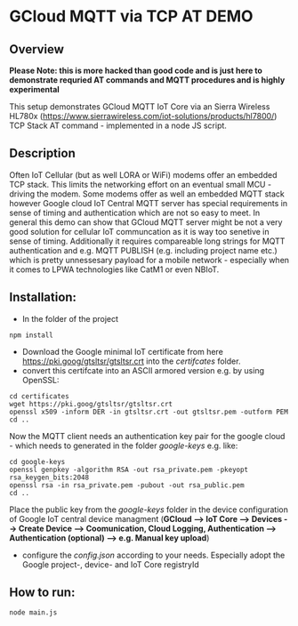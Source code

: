 # GCloud MQTT via TCP AT DEMO

## Overview
**Please Note: this is more hacked than good code and is just here to demonstrate requried AT commands and MQTT procedures and is highly experimental**

This setup demonstrates GCloud MQTT IoT Core via an Sierra Wireless HL780x (https://www.sierrawireless.com/iot-solutions/products/hl7800/) TCP Stack AT command - implemented in a node JS script.

## Description
Often IoT Cellular (but as well LORA or WiFi) modems offer an embedded TCP stack. This limits the networking effort on an eventual small MCU - driving the modem. Some modems offer as well an embedded MQTT stack however Google cloud IoT Central MQTT server has special requirements in sense of timing and authentication which are not so easy to meet. In general this demo can show that GCloud MQTT server might be not a very good solution for cellular IoT communcation as it is way too senetive in sense of timing. Additionally it requires compareable long strings for MQTT authentication and e.g. MQTT PUBLISH (e.g. including project name etc.) which is pretty unnessesary payload for a mobile network - especially when it comes to LPWA technologies like CatM1 or even NBIoT.

## Installation:
- In the folder of the project
```
npm install
```
- Download the Google minimal IoT certificate from here https://pki.goog/gtsltsr/gtsltsr.crt into the *certifcates* folder.
- convert this certifcate into an ASCII armored version e.g. by using OpenSSL: 
```
cd certificates
wget https://pki.goog/gtsltsr/gtsltsr.crt
openssl x509 -inform DER -in gtsltsr.crt -out gtsltsr.pem -outform PEM
cd ..
```
Now the MQTT client needs an authentication key pair for the google cloud - which needs to generated in the folder *google-keys* e.g. like:

```
cd google-keys
openssl genpkey -algorithm RSA -out rsa_private.pem -pkeyopt rsa_keygen_bits:2048
openssl rsa -in rsa_private.pem -pubout -out rsa_public.pem
cd ..
```
Place the public key from the *google-keys* folder in the device configuration of Google IoT central device managment (**GCloud --> IoT Core --> Devices --> Create Device --> Coomunication, Cloud Logging, Authentication --> Authentication (optional) --> e.g. Manual key upload**)
- configure the *config.json* according to your needs. Especially adopt the Google project-, device- and IoT Core registryId


## How to run:
```
node main.js

